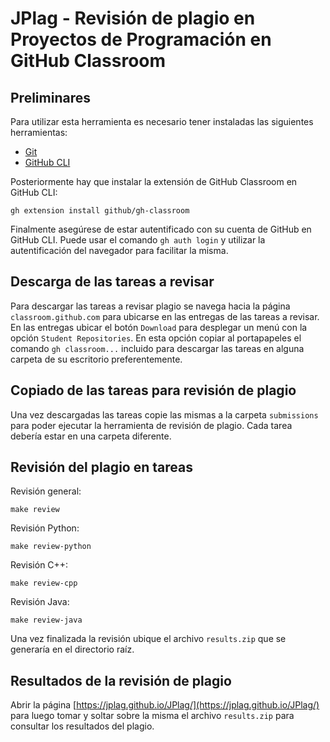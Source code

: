 # JPlag - Revisión de plagio en Proyectos de Programación en GitHub Classroom

## Preliminares

Para utilizar esta herramienta es necesario tener instaladas las siguientes herramientas:

* [Git](https://git-scm.com/)
* [GitHub CLI](https://cli.github.com/)

Posteriormente hay que instalar la extensión de GitHub Classroom en GitHub CLI:

```
gh extension install github/gh-classroom
```
Finalmente asegúrese de estar autentificado con su cuenta de GitHub en GitHub CLI. Puede usar el comando ```gh auth login``` y utilizar la autentificación del navegador para facilitar la misma.

## Descarga de las tareas a revisar

Para descargar las tareas a revisar plagio se navega hacia la página ```classroom.github.com``` para ubicarse en las entregas de las tareas a revisar. En las entregas ubicar el botón ```Download``` para desplegar un menú con la opción ```Student Repositories```. En esta opción copiar al portapapeles el comando ```gh classroom...``` incluido para descargar las tareas en alguna carpeta de su escritorio preferentemente.

## Copiado de las tareas para revisión de plagio

Una vez descargadas las tareas copie las mismas a la carpeta ```submissions``` para poder ejecutar la herramienta de revisión de plagio. Cada tarea debería estar en una carpeta diferente.

## Revisión del plagio en tareas

Revisión general:

```
make review
```
Revisión Python:

```
make review-python
```
Revisión C++:

```
make review-cpp
```
Revisión Java:

```
make review-java
```
Una vez finalizada la revisión ubique el archivo ```results.zip``` que se generaría en el directorio raíz.

## Resultados de la revisión de plagio

Abrir la página [https://jplag.github.io/JPlag/](https://jplag.github.io/JPlag/) para luego tomar y soltar sobre la misma el archivo ```results.zip``` para consultar los resultados del plagio.
